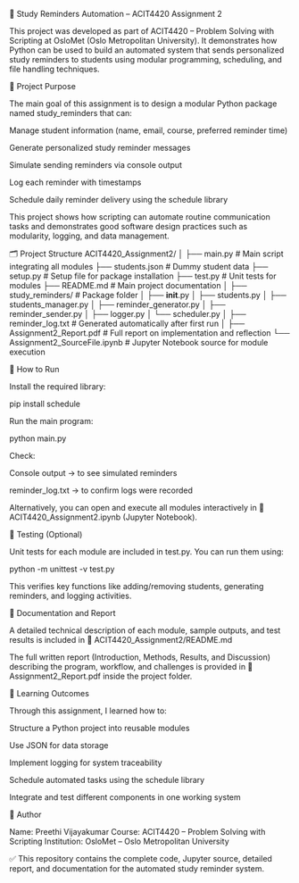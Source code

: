 📘 Study Reminders Automation – ACIT4420 Assignment 2

This project was developed as part of ACIT4420 – Problem Solving with Scripting at OsloMet (Oslo Metropolitan University).
It demonstrates how Python can be used to build an automated system that sends personalized study reminders to students using modular programming, scheduling, and file handling techniques.

🎯 Project Purpose

The main goal of this assignment is to design a modular Python package named study_reminders that can:

Manage student information (name, email, course, preferred reminder time)

Generate personalized study reminder messages

Simulate sending reminders via console output

Log each reminder with timestamps

Schedule daily reminder delivery using the schedule library

This project shows how scripting can automate routine communication tasks and demonstrates good software design practices such as modularity, logging, and data management.

🗂 Project Structure
ACIT4420_Assignment2/
│
├── main.py                     # Main script integrating all modules
├── students.json               # Dummy student data
├── setup.py                    # Setup file for package installation
├── test.py                     # Unit tests for modules
├── README.md                   # Main project documentation
│
├── study_reminders/            # Package folder
│   ├── __init__.py
│   ├── students.py
│   ├── students_manager.py
│   ├── reminder_generator.py
│   ├── reminder_sender.py
│   ├── logger.py
│   └── scheduler.py
│
├── reminder_log.txt            # Generated automatically after first run
│
├── Assignment2_Report.pdf      # Full report on implementation and reflection
└── Assignment2_SourceFile.ipynb  # Jupyter Notebook source for module execution



🚀 How to Run

Install the required library:

pip install schedule


Run the main program:

python main.py


Check:

Console output → to see simulated reminders

reminder_log.txt → to confirm logs were recorded

Alternatively, you can open and execute all modules interactively in
📓 ACIT4420_Assignment2.ipynb (Jupyter Notebook).

🧪 Testing (Optional)

Unit tests for each module are included in test.py.
You can run them using:

python -m unittest -v test.py


This verifies key functions like adding/removing students, generating reminders, and logging activities.

📄 Documentation and Report

A detailed technical description of each module, sample outputs, and test results is included in
📁 ACIT4420_Assignment2/README.md

The full written report (Introduction, Methods, Results, and Discussion) describing the program, workflow, and challenges is provided in
📄 Assignment2_Report.pdf inside the project folder.

🧩 Learning Outcomes

Through this assignment, I learned how to:

Structure a Python project into reusable modules

Use JSON for data storage

Implement logging for system traceability

Schedule automated tasks using the schedule library

Integrate and test different components in one working system

👤 Author

Name: Preethi Vijayakumar
Course: ACIT4420 – Problem Solving with Scripting
Institution: OsloMet – Oslo Metropolitan University

✅ This repository contains the complete code, Jupyter source, detailed report, and documentation for the automated study reminder system.
